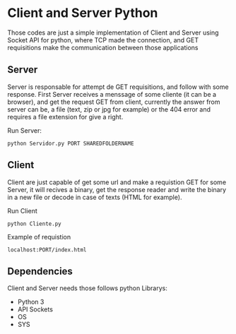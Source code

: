 # Client and Server Python

Those codes are just a simple implementation of Client and Server using Socket API for python, where TCP made the connection, and GET requisitions make the communication between those applications

## Server

Server is responsable for attempt de GET requisitions, and follow with some response. First Server receives a menssage of some cliente (it can be a browser), and get the request GET from client, currently the answer from server can be, a file (text, zip or jpg for example) or the 404 error and requires a file extension for give a right.

Run Server:
    
    python Servidor.py PORT SHAREDFOLDERNAME
    

    
## Client

Client are just capable of get some url and make a requistion GET for some Server, it will recives a binary, get the response reader and write the binary in a new file or decode in case of texts (HTML for example).

Run Client
    
    python Cliente.py
    
    
Example of requistion
   
    localhost:PORT/index.html
    
    
## Dependencies
  
  Client and Server needs those follows python Librarys:
*  Python 3
*  API Sockets
*  OS
*  SYS
 

